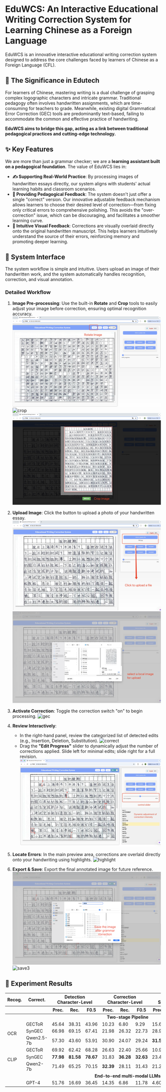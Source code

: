 # EduWCS: An Interactive Educational Writing Correction System for Learning Chinese as a Foreign Language


EduWCS is an innovative interactive educational writing correction system designed to address the core challenges faced by learners of Chinese as a Foreign Language (CFL).

## 📖 The Significance in Edutech

For learners of Chinese, mastering writing is a dual challenge of grasping complex logographic characters and intricate grammar. Traditional pedagogy often involves handwritten assignments, which are time-consuming for teachers to grade. Meanwhile, existing digital Grammatical Error Correction (GEC) tools are predominantly text-based, failing to accommodate the common and effective practice of handwriting.

**EduWCS aims to bridge this gap, acting as a link between traditional pedagogical practices and cutting-edge technology.**


## ✨ Key Features
We are more than just a grammar checker; we are a **learning assistant built on a pedagogical foundation**. The value of EduWCS lies in:

*   **✍️ Supporting Real-World Practice**: By processing images of handwritten essays directly, our system aligns with students' actual learning habits and classroom scenarios.
*   **🎨 Providing Pedagogical Feedback**: The system doesn't just offer a single "correct" version. Our innovative adjustable feedback mechanism allows learners to choose their desired level of correction—from fixing only critical errors to comprehensive polishing. This avoids the "over-correction" issue, which can be discouraging, and facilitates a smoother learning curve.
*   **🚀 Intuitive Visual Feedback**: Corrections are visually overlaid directly onto the original handwritten manuscript. This helps learners intuitively understand the source of their errors, reinforcing memory and promoting deeper learning.

## 📸 System Interface
The system workflow is simple and intuitive. Users upload an image of their handwritten work, and the system automatically handles recognition, correction, and visual annotation.


### Detailed Workflow
1. **Image Pre-processing**: Use the built-in **Rotate** and **Crop** tools to easily adjust your image before correction, ensuring optimal recognition accuracy.
![rotate](./assets/rotate.jpg)
![crop](./assets/crop.jpg)
![crop2](./assets/crop2.jpg)

2.  **Upload Image**: Click the button to upload a photo of your handwritten essay.
![upload](./assets/upload.jpg)
![upload2](./assets/upload2.jpg)

3.  **Activate Correction**: Toggle the correction switch "on" to begin processing.
![gec](./assets/gec.jpg)

4.  **Review Interactively**:
    *   In the right-hand panel, review the categorized list of detected edits (e.g., Insertion, Deletion, Substitution).
![correct](./assets/correct.png)
    *   Drag the **"Edit Progress"** slider to dynamically adjust the number of corrections applied. Slide left for minimal edits; slide right for a full revision.
![control](./assets/control.jpg)

4.  **Locate Errors**: In the main preview area, corrections are overlaid directly onto your handwriting using highlights.
![highlight](./assets/highlight.png)

5.  **Export & Save**: Export the final annotated image for future reference.
![save2](./assets/save2.png)
![save3](./assets/save3.png)


## 🧪 Experiment Results
<table>
  <thead>
    <tr>
      <th>Recog.</th>
      <th>Correct.</th>
      <th colspan="3">Detection<br>Character-Level</th>
      <th colspan="3">Correction<br>Character-Level</th>
      <th colspan="3">Detection<br>Sentence-Level</th>
      <th colspan="3">Correction<br>Sentence-Level</th>
    </tr>
    <tr>
      <th></th>
      <th></th>
      <th>Prec.</th><th>Rec.</th><th>F0.5</th>
      <th>Prec.</th><th>Rec.</th><th>F0.5</th>
      <th>Prec.</th><th>Rec.</th><th>F0.5</th>
      <th>Prec.</th><th>Rec.</th><th>F0.5</th>
    </tr>
  </thead>
  <tbody>
    <tr><td colspan="14" style="text-align:center;"><b>Two-stage Pipeline</b></td></tr>
    <tr>
      <td rowspan="3">OCR</td>
      <td>GECToR</td>
      <td>45.64</td><td>38.31</td><td>43.96</td>
      <td>10.23</td><td>6.80</td><td>9.29</td>
      <td>15.65</td><td>19.17</td><td>16.24</td>
      <td>4.47</td><td>4.47</td><td>4.47</td>
    </tr>
    <tr>
      <td>SynGEC</td>
      <td>66.98</td><td>69.15</td><td>67.41</td>
      <td>21.98</td><td>26.32</td><td>22.73</td>
      <td>28.92</td><td>58.42</td><td>32.17</td>
      <td>11.38</td><td>11.38</td><td>11.38</td>
    </tr>
    <tr>
      <td>Qwen2.5-7b</td>
      <td>57.30</td><td>43.60</td><td>53.91</td>
      <td>30.90</td><td>24.07</td><td>29.24</td>
      <td><b>31.55</b></td><td>50.00</td><td><b>34.06</b></td>
      <td><b>15.45</b></td><td><b>15.45</b></td><td><b>15.45</b></td>
    </tr>
 <!-- CLIP Multirow -->
    <tr>
      <td rowspan="3">CLIP</td>
      <td>GECToR</td>
      <td>69.92</td><td>62.42</td><td>68.28</td>
      <td>26.63</td><td>22.40</td><td>25.66</td>
      <td>10.92</td><td>20.88</td><td>12.07</td>
      <td>3.66</td><td>3.66</td><td>3.66</td>
    </tr>
    <tr>
      <td>SynGEC</td>
      <td><b>77.98</b></td><td><b>81.58</b></td><td><b>78.67</b></td>
      <td>31.83</td><td><b>36.28</b></td><td><b>32.63</b></td>
      <td>23.47</td><td><b>60.98</b></td><td>26.77</td>
      <td>6.10</td><td>6.10</td><td>6.10</td>
    </tr>
    <tr>
      <td>Qwen2-7b</td>
      <td>71.49</td><td>65.25</td><td>70.15</td>
      <td><b>32.39</b></td><td>28.11</td><td>31.43</td>
      <td>21.22</td><td>36.19</td><td>23.14</td>
      <td>6.10</td><td>6.10</td><td>6.10</td>
    </tr>
    <tr><td colspan="14" style="text-align:center;"><b>End-to-end multi-modal LLMs</b></td></tr> <tr>
      <td></td><td>GPT-4</td>
      <td>51.76</td><td>16.69</td><td>36.45</td>
      <td>14.35</td><td>6.86</td><td>11.78</td>
      <td>4.60</td><td>7.07</td><td>4.95</td>
      <td>2.85</td><td>2.85</td><td>2.85</td>
    </tr>
  </tbody>
</table>
